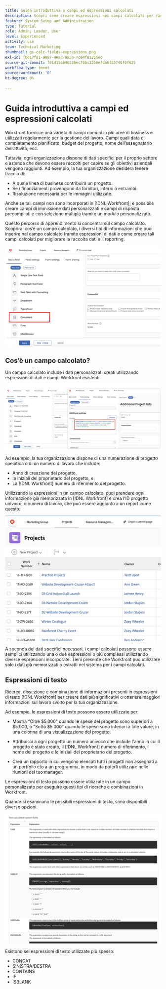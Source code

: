 ```yaml
---
title: Guida introduttiva a campi ed espressioni calcolati
description: Scopri come creare espressioni nei campi calcolati per raccogliere dati personalizzati univoci sul lavoro svolto per la tua organizzazione.
feature: System Setup and Administration
type: Tutorial
role: Admin, Leader, User
level: Experienced
activity: use
team: Technical Marketing
thumbnail: gs-calc-fields-expressions.png
exl-id: fbd17f01-9e97-4ead-9a56-7ce4f81255ec
source-git-commit: f81d156b4058bec70bc3256efda6f85746f0f625
workflow-type: tm+mt
source-wordcount: '0'
ht-degree: 0%

---
```


# Guida introduttiva a campi ed espressioni calcolati

<!-- **Note**: The expression examples shown are simple and some may be mitigated by fields already supplied by  . However, the examples are used to illustrate the foundational knowledge needed in order to build expressions in Workfront.-->

Workfront fornisce una varietà di campi comuni in più aree di business e utilizzati regolarmente per la gestione del lavoro. Campi quali data di completamento pianificato, budget del progetto, nome dell’assegnatario dell’attività, ecc.

Tuttavia, ogni organizzazione dispone di dati specifici per il proprio settore e azienda che devono essere raccolti per capire se gli obiettivi aziendali vengono raggiunti. Ad esempio, la tua organizzazione desidera tenere traccia di:

* A quale linea di business contribuirà un progetto.
* Se i finanziamenti provengono da fornitori, interni o entrambi.
* Risoluzione necessaria per le immagini utilizzate.

Anche se tali campi non sono incorporati in [!DNL Workfront], è possibile creare campi di immissione dati personalizzati e campi di risposta precompilati e con selezione multipla tramite un modulo personalizzato.

Questo percorso di apprendimento si concentra sul campo calcolato. Scoprirai cos’è un campo calcolato, i diversi tipi di informazioni che puoi inserire nel campo calcolato tramite espressioni di dati e come creare tali campi calcolati per migliorare la raccolta dati e il reporting.

![Gestione risorse imposta un pager](assets/GS01.png)

## Cos’è un campo calcolato?

Un campo calcolato include i dati personalizzati creati utilizzando espressioni di dati e campi Workfront esistenti.

![Bilanciamento del carico di lavoro con rapporto di utilizzo](assets/GS02.png)

Ad esempio, la tua organizzazione dispone di una numerazione di progetto specifica o di un numero di lavoro che include:

* Anno di creazione del progetto,
* le iniziali del proprietario del progetto, e
* La [!DNL Workfront] numero di riferimento del progetto.


Utilizzando le espressioni in un campo calcolato, puoi prendere ogni informazione già memorizzata in [!DNL Workfront] e crea l&#39;ID progetto univoco, o numero di lavoro, che può essere aggiunto a un report come questo:

![Bilanciamento del carico di lavoro con rapporto di utilizzo](assets/GS03.png)

A seconda dei dati specifici necessari, i campi calcolati possono essere semplici utilizzando una o due espressioni o più complessi utilizzando diverse espressioni incorporate. Tieni presente che Workfront può utilizzare solo i dati già memorizzati o estratti nel sistema per i campi calcolati.

## Espressioni di testo

Ricerca, dissezione e combinazione di informazioni presenti in espressioni di testo [!DNL Workfront] per creare dati più significativi o ottenere maggiori informazioni sul lavoro svolto per la tua organizzazione.

Ad esempio, le espressioni di testo possono essere utilizzate per:

* Mostra &quot;Oltre $5.000&quot; quando le spese del progetto sono superiori a $5.000, o &quot;Sotto $5.000&quot; quando le spese sono inferiori a tale valore, in una colonna di una visualizzazione del progetto.

* Attribuisci a ogni progetto un numero univoco che include l&#39;anno in cui il progetto è stato creato, il  [!DNL Workfront] numero di riferimento, il nome del progetto e le iniziali del proprietario del progetto.

* Crea un rapporto in cui vengono elencati tutti i progetti non assegnati a un portfolio e/o a un programma, in modo da poterli utilizzare nelle riunioni del tuo manager.

Le espressioni di testo possono essere utilizzate in un campo personalizzato per eseguire questi tipi di ricerche e combinazioni in Workfront.

Quando si esaminano le possibili espressioni di testo, sono disponibili diverse opzioni.

![Gestione risorse imposta un pager](assets/TE01.png)

Esistono sei espressioni di testo utilizzate più spesso:

* CONCAT
* SINISTRA/DESTRA
* CONTAINS
* IF
* ISBLANK